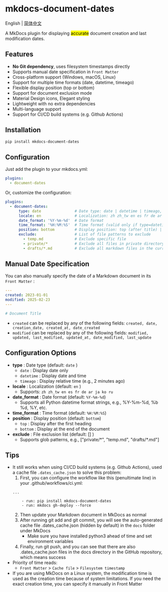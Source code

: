 # mkdocs-document-dates

English | [简体中文](README_zh.md)



A MkDocs plugin for displaying <mark>accurate</mark> document creation and last modification dates.

## Features

- **No Git dependency**, uses filesystem timestamps directly
- Supports manual date specification in `Front Matter`
- Cross-platform support (Windows, macOS, Linux)
- Support for multiple time formats (date, datetime, timeago)
- Flexible display position (top or bottom)
- Support for document exclusion mode
- Material Design icons, Elegant styling
- Lightweight with no extra dependencies
- Multi-language support
- Support for CI/CD build systems (e.g. Github Actions)

## Installation

```bash
pip install mkdocs-document-dates
```

## Configuration

Just add the plugin to your mkdocs.yml:

```yaml
plugins:
  - document-dates
```

Or, customize the configuration:

```yaml
plugins:
  - document-dates:
      type: date               # Date type: date | datetime | timeago, default: date
      locale: en               # Localization: zh zh_tw en es fr de ar ja ko ru, default: en
      date_format: '%Y-%m-%d'  # Date format
      time_format: '%H:%M:%S'  # Time format (valid only if type=datetime)
      position: bottom         # Display position: top (after title) | bottom (end of document), default: bottom
      exclude:                 # List of file patterns to exclude
        - temp.md              # Exclude specific file
        - private/*            # Exclude all files in private directory, including subdirectories
        - drafts/*.md          # Exclude all markdown files in the current directory drafts, but not subdirectories
```

## Manual Date Specification

You can also manually specify the date of a Markdown document in its `Front Matter` :

```yaml
---
created: 2023-01-01
modified: 2025-02-23
---

# Document Title
```

- `created` can be replaced by any of the following fields: `created, date, creation_date, created_at, date_created`
- `modified` can be replaced by any of the following fields: `modified, updated, last_modified, updated_at, date_modified, last_update`

## Configuration Options

- **type** : Date type (default: `date` )
  - `date` : Display date only
  - `datetime` : Display date and time
  - `timeago` : Display relative time (e.g., 2 minutes ago)
- **locale** : Localization (default: `en` )
  - Supports: `zh zh_tw en es fr de ar ja ko ru`
- **date_format** : Date format (default: `%Y-%m-%d`)
  - Supports all Python datetime format strings, e.g., %Y-%m-%d, %b %d, %Y, etc.
- **time_format** : Time format (default: `%H:%M:%S`)
- **position** : Display position (default: `bottom`)
  - `top` : Display after the first heading
  - `bottom` : Display at the end of the document
- **exclude** : File exclusion list (default: [] )
  - Supports glob patterns, e.g., ["private/\*", "temp.md", "drafts/\*.md"]

## Tips

- It still works when using CI/CD build systems (e.g. Github Actions), used a cache file `.dates_cache.json` to solve this problem:
    1. First, you can configure the workflow like this (penultimate line) in your .github/workflows/ci.yml:
    ```
    ...
    
        - run: pip install mkdocs-document-dates
        - run: mkdocs gh-deploy --force
    ```
    2. Then update your Markdown document in MkDocs as normal
    3. After running git add and git commit, you will see the auto-generated cache file .dates_cache.json (hidden by default) in the `docs` folder under MkDocs
        - Make sure you have installed python3 ahead of time and set environment variables
    4. Finally, run git push, and you can see that there are also .dates_cache.json files in the docs directory in the GitHub repository, which means success
- Priority of time reads:
    - `Front Matter` > `Cache file` > `Filesystem timestamp`
- If you are using MkDocs on a Linux system, the modification time is used as the creation time because of system limitations. If you need the exact creation time, you can specify it manually in Front Matter